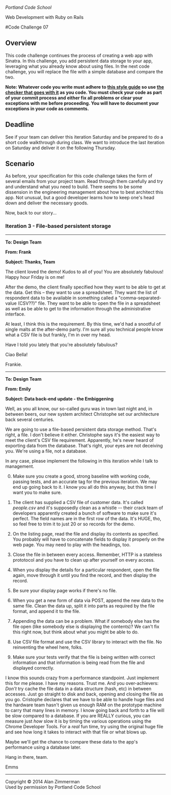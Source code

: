 *Portland Code School*

Web Development with Ruby on Rails

#Code Challenge 07

## Overview

This code challenge continues the process of creating a web app with Sinatra. In this challenge, you add persistent data storage to your app, leveraging what you already know about using files.  In the next code challenge, you will replace the file with a simple database and compare the two. 

**Note: Whatever code you write must adhere to [this style guide](https://github.com/bbatsov/ruby-style-guide) so use [the checker that goes with it](https://github.com/bbatsov/rubocop) as you code.  You must check your code as part of your commit process and either fix all problems or clear your exceptions with me before proceeding. You will have to document your exceptions in your code as comments.**

## Deadline
See if your team can deliver this iteration Saturday and be prepared to do a short code walkthrough during class. We want to introduce the last iteration on Saturday and deliver it on the following Thursday.

## Scenario

As before, your specification for this code challenge takes the form of several emails from your project team. Read through them carefully and try and understand what you need to build. There seems to be some dissension in the engineering management about how to best architect this app. Not unusual, but a good developer learns how to keep one's head down and deliver the necessary goods.

Now, back to our story...

### Iteration 3 - File-based persistent storage

--------
**To: Design Team**

**From: Frank**

**Subject: Thanks, Team**

The client loved the demo! Kudos to all of you! You are absolutely fabulous! Happy hour Friday is on me!

After the demo, the client finally specified how they want to be able to get at the data. Get this – they want to use a spreadsheet. They want the list of respondent data to be available in something called a "comma-separated-value (CSV??)" file. They want to be able to open the file in a spreadsheet as well as be able to get to the information through the administrative interface.

At least, I think this is the requirement. By this time, we'd had a snootful of single malts at the after-demo party.  I'm sure all you technical people know what a CSV file is but frankly, I'm in over my head.

Have I told you lately that you're absolutely fabulous?

Ciao Bella!

Frankie.




--------
**To: Design Team**

**From: Emily**

**Subject: Data back-end update - the Embiggening**

Well, as you all know, our so-called guru was in town last night and, in between beers, our new system architect Christophe set our architecture back several centuries.

We are going to use a file-based persistent data storage method. That's right, a file. I don't believe it either. Christophe says it's the easiest way to meet the client's CSV file requirement. Apparently, he's never heard of exporting data from the database. That's right, your eyes are not deceiving you. We're using a file, not a database.

In any case, please implement the following in this iteration while I talk to management.

0. Make sure you create a good, strong baseline with working code, passing tests, and an accurate tag for the previous iteration. We may end up going back to it. I know you all do this anyway, but this time I want you to make sure.

0. The client has supplied a CSV file of customer data. It's called *people.csv* and it's supposedly clean as a whistle -- their crack team of developers apparently created a bunch of software to make sure it's perfect. The field names are in the first row of the data.  It's HUGE, tho, so feel free to trim it to just 20 or so records for the demo.

0. On the listing page, read the file and display its contents as specified. You probably will have to concatenate fields to display it properly on the web page. You may need to play with the headings, too.

0. Close the file in between every access. Remember, HTTP is a stateless prototocol and you have to clean up after yourself on every access.

0. When you display the details for a particular respondent, open the file again, move through it until you find the record, and then display the record.

0. Be sure your display page works if there's no file. 

0. When you get a new form of data via POST, append the new data to the same file. Clean the data up, split it into parts as required by the file format, and append it to the file.

0. Appending the data can be a problem. What if somebody else has the file open (like somebody else is displaying the contents)? We can't fix this right now, but think about what you might be able to do.

0. Use CSV file format and use the CSV library to interact with the file. No reinventing the wheel here, folks.

0.  Make sure your tests verify that the file is being written with correct information and that information is being read from the file and displayed correctly.

I know this sounds crazy from a performance standpoint. Just implement this for me please. I have my reasons. Trust me. And you over-achievers: *Don't* try cache the file data in a data structure (hash, etc) in between accesses. Just go straight to disk and back, opening and closing the file as you go. Cristophe declares that we have to be able to handle huge files and the hardware team hasn't given us enough RAM on the prototype machine to carry that many lines in memory. I know going back and forth to a file will be slow compared to a database. If you are REALLY curious, you can measure just *how* slow it is by timing the various operations using the Chrome Developer Tools. For a *real* fun time, try using the original huge file and see how long it takes to interact with that file or what blows up. 

Maybe we'll get the chance to compare these data to the app's performance using a database later.

Hang in there, team.

Emms

<hr />
Copyright © 2014 Alan Zimmerman <br />
Used by permission by Portland Code School

